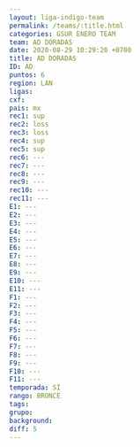 ```yaml
---
layout: liga-indigo-team
permalink: /teams/:title.html
categories: GSUR ENERO TEAM
team: AD DORADAS
date: 2020-08-29 10:29:20 +0700
title: AD DORADAS
ID: AD
puntos: 6
region: LAN
ligas: 
cxf: 
pais: mx
rec1: sup
rec2: loss
rec3: loss
rec4: sup
rec5: sup
rec6: ---
rec7: ---
rec8: ---
rec9: ---
rec10: ---
rec11: ---
E1: ---
E2: ---
E3: ---
E4: ---
E5: ---
E6: ---
E7: ---
E8: ---
E9: ---
E10: ---
E11: ---
F1: ---
F2: ---
F3: ---
F4: ---
F5: ---
F6: ---
F7: ---
F8: ---
F9: ---
F10: ---
F11: ---
temporada: SI
rango: BRONCE
tags: 
grupo: 
background: 
diff: 5
---
```

